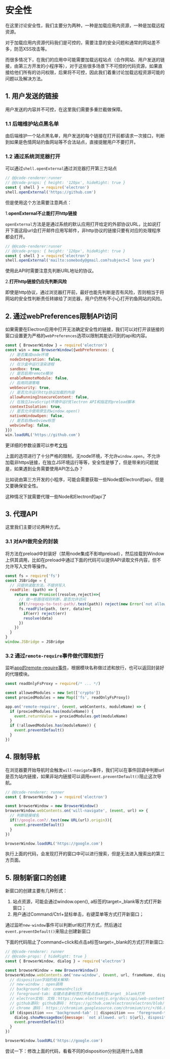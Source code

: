 # 安全性

在这里讨论安全性，我们主要分为两种，一种是加载应用内资源，一种是加载远程资源。

对于加载应用内资源代码我们是可控的，需要注意的安全问题和通常的网站差不多，防范XSS攻击等。

而很多情况下，在我们的应用中可能需要加载远程站点（合作网站、用户发送的链接，由第三方开发的小程序等），对于这些很多场景下不可控的代码资源，如果直接给他们所有的访问权限，后果将不可控，因此我们着重讨论加载远程资源可能的问题以及解决方法。

## 1. 用户发送的链接

用户发送的内容并不可控，在这里我们需要多重拦截做保障。

### 1.1 后端维护站点黑名单

由后端维护一个站点黑名单，用户发送的每个链接在打开前都请求一次接口，判断到如果是色情网站钓鱼网站等不合法站点，直接提醒用户不要打开。

### 1.2 通过系统浏览器打开

可以通过`shell.openExternal`通过浏览器打开第三方站点
```js
// @@code-renderer:runner
// @@code-props: { height: '120px', hideRight: true }
const { shell } = require('electron')
shell.openExternal('https://github.com')
```

但是使用这个方法需要注意两点：

1.**openExternal不止能打开http链接**

  `openExternal`方法是是通过系统的默认应用打开给定的外部协议URL，比如说打开下面这段url会打开邮件应用写邮件，非http协议的链接只要有对应的处理程序都会打开。

```js
// @@code-renderer:runner
// @@code-props: { height: '120px', hideRight: true }
const { shell } = require('electron')
shell.openExternal('mailto:somebody@gmail.com?subject=I love you')
```

使用此API时需要注意先判断URL地址的协议。

2.**打开http链接仍应先判断风险** 

  即使是http协议，通过浏览器打开前，最好也能先判断是否有风险，否则相当于将网站的安全性判断责任转嫁给了浏览器，用户仍然有不小心打开钓鱼网站的风险。

## 2. 通过webPreferences限制API访问

如果需要在Electron应用中打开无法确定安全性的链接，我们可以对打开该链接的窗口设置更为严格的`webPreferences`选项以限制其能访问到的api和内容。
```js
const { BrowserWindow } = require('electron')
const win = new BrowserWindow({webPreferences: {
  // 是否集成node环境
  nodeIntegration: false,
  // 在沙盒中运行渲染进程
  sandbox: true,
  // 是否启用remote模块
  enableRemoteModule: false,
  // 启用同源策略
  webSecurity: true,
  // 是否允许运行http协议加载的内容
  allowRunningInsecureContent: false,
  // 在独立JavaScript环境中运行Electron API和指定的preload脚本
  contextIsolation: true,
  // 是否允许使用原生的window.open()
  nativeWindowOpen: false,
  // 是否启用webview标签
  webviewTag: false,
}})
win.loadURL('https://github.com')
```
更详细的参数设置可以参考[文档](https://www.electronjs.org/docs/api/browser-window#new-browserwindowoptions)

上面的选项进行了十分严格的限制，无node环境，不允许`window.open`，不允许加载非https链接，在独立JS环境运行等等，安全性是够了，但是带来的问题就是，如果遇到业务需要使用API怎么办？

比如说由第三方开发的小程序，可能会需要获取一些Node或Electron的api，但是又要确保安全性。

这种情况下就需要代理一些Node和Electron的api了

## 3. 代理API

这里我们主要讨论两种方式。

### 3.1 对API做完全的封装
   
将方法在preload中封装好（禁用node集成不影响preload），然后挂载到Window上供其调用，比如在preload中通过下面的代码可以提供API读取文件内容，但不允许写入文件等操作。
```js
const fs = require('fs')
const JSBridge = {
  // 只提供读取方法，不提供写入
  readFile: (path) => {
    return new Promise((resolve,reject)=>{
      // 做一些路径规则判断，是否允许访问
      if(!/regexp-to-test-path/.test(path)) reject(new Error(`not allowed path ${path}`))
      fs.readFile(path, (err, data)=>{
        if(err) reject(err)
        resolve(data)
      })
    })
  }
}
window.JSBridge = JSBridge
```

### 3.2 通过`remote-require`事件做代理和放行

监听[app的remote-require事件](https://www.electronjs.org/docs/api/app#event-remote-require)，根据模块名称做过滤和放行，也可以返回封装好的代理模块。
```js
const readOnlyFsProxy = require(/* ... */)

const allowedModules = new Set(['crypto'])
const proxiedModules = new Map(['fs', readOnlyFsProxy])

app.on('remote-require', (event, webContents, moduleName) => {
  if (proxiedModules.has(moduleName)) {
    event.returnValue = proxiedModules.get(moduleName)
  }
  if (!allowedModules.has(moduleName)) {
    event.preventDefault()
  }
})
```

## 4. 限制导航

在浏览器要开始导航时会触发`will-navigate`事件，我们可以在事件回调中判断url是否为站内链接，如果非站内链接可以调用`event.preventDefault()`阻止这次导航。

```js
// @@code-renderer: runner
const { BrowserWindow } = require('electron')

const browserWindow = new BrowserWindow()
browserWindow.webContents.on('will-navigate', (event, url) => {
  // 判断链接域名
  if(!/google.com?/.test(new URL(url).origin)){
    event.preventDefault()
  }
})

browserWindow.loadURL('https://google.com')
```

执行上面的代码，会发现打开的窗口中可以进行搜索，但是无法进入搜索出的第三方页面。

## 5. 限制新窗口的创建

新窗口的创建主要有几种形式：
1. 站点资源，可能会通过window.open(), a标签的target=_blank等方式打开新窗口；
2. 用户通过Command/Ctrl+鼠标单击，右键菜单等方式打开新窗口；

通过监听`new-window`事件可以判断url和打开方式，然后通过`event.preventDefault()`来阻止创建新窗口

下面的代码阻止了command+click和点击a标签target=_blank的方式打开新窗口:

```js
// @@code-renderer: runner
// @@code-props: { hideRight: true }
const { BrowserWindow, dialog } = require('electron')

const browserWindow = new BrowserWindow()
browserWindow.webContents.on('new-window', (event, url, frameName, disposition) => {
  // disposition字段的相关解释:
  // new-window : open调用
  // background-tab: command+click
  // foreground-tab: 右键点击新标签打开或点击a标签target _blank打开
  // electron文档: 文档：https://www.electronjs.org/docs/api/web-contents#webcontents
  // github源码: github源码： https://github.com/electron/electron/blob/72a089262e31054eabd342294ccdc4c414425c99/shell/browser/api/electron_api_web_contents.cc
  // chrome 源码： https://chromium.googlesource.com/chromium/src/+/66.0.3359.158/ui/base/mojo/window_open_disposition_struct_traits.h
  if (disposition === 'background-tab' || disposition === 'foreground-tab') {
    dialog.showMessageBox({message: `not allowed. url: ${url}, disposition: ${disposition}`})
    event.preventDefault()
  }
})

browserWindow.loadURL('https://google.com')
```

尝试一下：修改上面的代码，看看不同的disposition分别适用什么场景
